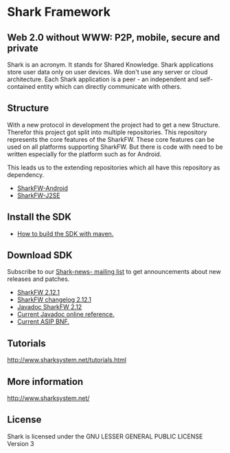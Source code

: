 Shark Framework
==============

Web 2.0 without WWW: P2P, mobile, secure and private
------------------------------------------

Shark is an acronym. It stands for Shared Knowledge. Shark applications store user data only on user devices. We don't use any server or cloud architecture. Each Shark application is a peer - an independent and self-contained entity which can directly communicate with others.

## Structure
With a new protocol in development the project had to get a new Structure.
Therefor this project got split into multiple repositories. This repository represents the core features of the SharkFW. These core features can be used on all platforms supporting SharkFW. But there is code with need to be written especially for the platform such as for Android.

This leads us to the extending repositories which all have this repository as dependency.

* [SharkFW-Android](https://github.com/SharedKnowledge/SharkFW-Android)
* [SharkFW-J2SE](https://github.com/SharedKnowledge/SharkFW-J2SE)

Install the SDK
---------------

 * [How to build the SDK with maven.](INSTALL.md)

Download SDK
------------

Subscribe to our [Shark-news- mailing list](https://lists.htw-berlin.de/mailman/listinfo/shark-news) to get announcements about new releases and patches.

* [SharkFW 2.12.1](http://www.sharksystem.net/releases/sharkfw.2.12.1.jar)
* [SharkFW changelog 2.12.1](http://www.sharksystem.net/releases/sharkfw.changes.2.12.1.txt)
* [Javadoc SharkFW 2.12](http://www.sharksystem.net/releases/sharkfw.javadoc.2.12.0.zip)
* [Current Javadoc online reference.](http://www.sharksystem.net/javadoc/current/)
* [Current ASIP BNF.](asip.md)

Tutorials
--------------
http://www.sharksystem.net/tutorials.html

More information
-----------------
http://www.sharksystem.net/

License
----------
Shark is licensed under the GNU LESSER GENERAL PUBLIC LICENSE Version 3
